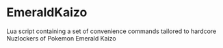 # EmeraldKaizo
Lua script containing a set of convenience commands tailored to hardcore Nuzlockers of Pokemon Emerald Kaizo 
